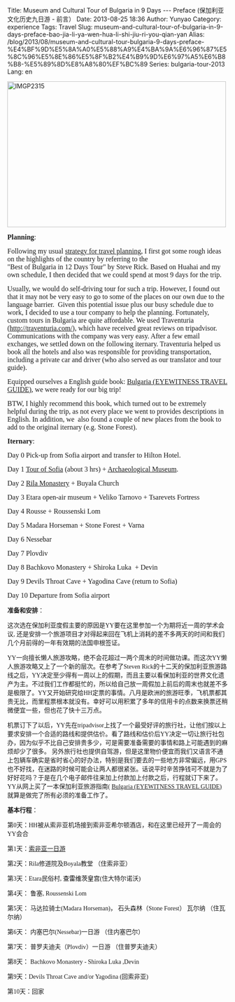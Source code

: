 Title: Museum and Cultural Tour of Bulgaria in 9 Days --- Preface (保加利亚文化历史九日游 - 前言）
Date: 2013-08-25 18:36
Author: Yunyao
Category: experience
Tags: Travel
Slug: museum-and-cultural-tour-of-bulgaria-in-9-days-preface-bao-jia-li-ya-wen-hua-li-shi-jiu-ri-you-qian-yan
Alias: /blog/2013/08/museum-and-cultural-tour-bulgaria-9-days-preface-%E4%BF%9D%E5%8A%A0%E5%88%A9%E4%BA%9A%E6%96%87%E5%8C%96%E5%8E%86%E5%8F%B2%E4%B9%9D%E6%97%A5%E6%B8%B8-%E5%89%8D%E8%A8%80%EF%BC%89
Series: bulgaria-tour-2013
Lang: en

<img src="http://farm6.staticflickr.com/5456/9628131706_89d4e51472.jpg" width="500" height="333" alt="IMGP2315" />

<span style="font-size: medium; font-family: georgia,palatino;">**Planning**:</span>

<span style="font-family: georgia,palatino;"><span style="font-size: medium;">Following my usual [strategy for travel planning](http://yyhh.org/blog/2011/10/planning-dream-trip-italy-easy-way), I first got some rough ideas on the highlights of the country by </span><span style="font-size: medium;"><span style="font-size: medium;">referring to the "<span class="pull-left">Best of Bulgaria in 12 Days Tour" by Steve Rick</span>. Based on Huahai and my own schedule, I then decided that we could spend at most 9 days for the trip. </span></span></span>

<span style="font-size: medium; font-family: georgia,palatino;"><span class="pull-left">Usually, we would do self-driving tour for such a trip. However, I found out that it may not be very easy to go to some of the places on our own due to the language barrier.  Given this potential issue plus our busy schedule due to work, I decided to use a tour company to help the planning. Fortunately, custom tours in Bulgaria are quite affordable. We used Traventuria </span>(<http://traventuria.com/>), which have received great reviews on tripadvisor. Communications with the company was very easy. After a few email exchanges, we settled down on the following iternary. Traventuria helped us book all the hotels and also was responsible for providing transportation, including a private car and driver (who also served as our translator and tour guide).  
</span>

<span style="font-size: medium; font-family: georgia,palatino;"><span class="pull-left">Equipped ourselves </span>a English guide book: <a href="http://www.amazon.com/gp/product/0756670136/ref=as_li_ss_tl?ie=UTF8&amp;camp=1789&amp;creative=390957&amp;creativeASIN=0756670136&amp;linkCode=as2&amp;tag=yunyaoshome-20" id="static_txt_preview">Bulgaria (EYEWITNESS TRAVEL GUIDE)</a>, we were ready for our big trip!</span>

<span style="font-size: medium; font-family: georgia,palatino;">BTW, I highly recommend this book, which turned out to be extremely helpful during the trip, as not every place we went to provides descriptions in English. In addition, we  also found a couple of new places from the book to add to the original iternary (e.g. Stone Forest).  
</span>

<span style="font-size: medium; font-family: georgia,palatino;">**Iternary**:</span>

<span style="font-size: medium; font-family: georgia,palatino;">Day 0 Pick-up from Sofia airport and transfer to Hilton Hotel.</span>

<span style="font-size: medium; font-family: georgia,palatino;">Day 1 [Tour of Sofia](http://yyhh.org/blog/2013/09/museum-and-cultural-tour-bulgaria-9-days-day-1-%E4%BF%9D%E5%8A%A0%E5%88%A9%E4%BA%9A%E6%96%87%E5%8C%96%E5%8E%86%E5%8F%B2%E4%B9%9D%E6%97%A5%E6%B8%B8-%E7%AC%AC%E4%B8%80%E5%A4%A9-%EF%BC%89) (about 3 hrs) + [Archaeological Museum](http://yyhh.org/blog/2013/09/museum-and-cultural-tour-bulgaria-9-days-day-1-more).  
</span>

<span style="font-size: medium; font-family: georgia,palatino;">Day 2 [Rila Monastery](http://yyhh.org/blog/2013/12/museum-and-cultural-tour-bulgaria-9-days-day-2-rila-monastery) + Buyala Church </span>

<span style="font-size: medium; font-family: georgia,palatino;">Day 3 Etara open-air museum + Veliko Tarnovo + Tsarevets Fortress</span>

<span style="font-size: medium; font-family: georgia,palatino;">Day 4 Rousse + Roussenski Lom</span>

<span style="font-size: medium; font-family: georgia,palatino;">Day 5 Madara Horseman + Stone Forest + Varna</span>

<span style="font-size: medium; font-family: georgia,palatino;">Day 6 Nessebar</span>

<span style="font-size: medium; font-family: georgia,palatino;">Day 7 Plovdiv</span>

<span style="font-size: medium; font-family: georgia,palatino;">Day 8 Bachkovo Monastery + Shiroka Luka  + Devin</span>

<span style="font-size: medium; font-family: georgia,palatino;">Day 9 Devils Throat Cave + Yagodina Cave (return to Sofia) </span>

<span style="font-size: medium; font-family: georgia,palatino;">Day 10 Departure from Sofia airport</span>

<span style="font-family: georgia,palatino;">**准备和安排**：</span>

<span style="font-family: georgia,palatino;">这次选在保加利亚度假主要的原因是YY要在这里参加一个为期将近一周的学术会议, 还是安排一个旅游项目才对得起来回在飞机上消耗的差不多两天的时间和我们几个月前得的一年有效期的法国申根签证。</span>

<span style="font-family: georgia,palatino;">YY一向擅长懒人旅游攻略，绝不会花超过一两个周末的时间做功课。而这次YY懒人旅游攻略又上了一个新的层次。在参考了Steven Rick的十二天的保加利亚旅游路线之后，YY决定至少得有一周以上的假期，而且主要以看保加利亚的世界文化遗产为主。不过我们工作都挺忙的，所以给自己放一周假加上前后的周末也就差不多是极限了。YY又开始研究给HH定票的事情。八月是欧洲的旅游旺季，飞机票都其贵无比，而里程票根本就没有。幸好可以用积累了多年的信用卡的点数来换票还稍微便宜一些，但也花了快十三万点。</span>

<span style="font-family: georgia,palatino;">机票订下了以后，YY先在tripadvisor上找了一个最受好评的旅行社，让他们按以上要求安排一个合适的路线和提供估价。看了路线和估价后YY决定一切让旅行社包办，因为似乎不比自己安排贵多少，可是需要准备需要的事情和路上可能遇到的麻烦却少了很多。 另外旅行社也提供自驾游，但是这里物价便宜而我们又语言不通上包辆车确实是省时省心的好办法，特别是我们要去的一些地方非常偏远，用GPS也不好找，在迷路的时候可能会让两人都很紧张。话说平时辛苦挣钱可不就是为了好好花吗？于是在几个电子邮件往来加上付款加上付款之后，行程就订下来了。YY从网上买了一本保加利亚旅游指南( <a href="http://www.amazon.com/gp/product/0756670136/ref=as_li_ss_tl?ie=UTF8&amp;camp=1789&amp;creative=390957&amp;creativeASIN=0756670136&amp;linkCode=as2&amp;tag=yunyaoshome-20" id="static_txt_preview">Bulgaria (EYEWITNESS TRAVEL GUIDE)</a>就算是做完了所有必须的准备工作了。</span>

<span style="font-family: georgia,palatino;">**基本行程**：</span>

<span style="font-family: georgia,palatino;">第0天：HH被从索非亚机场接到索非亚希尔顿酒店，和在这里已经开了一周会的YY会合</span>

<span style="font-family: georgia,palatino;">第1天：[索非亚一日游](http://yyhh.org/blog/2013/09/museum-and-cultural-tour-bulgaria-9-days-day-1-%E4%BF%9D%E5%8A%A0%E5%88%A9%E4%BA%9A%E6%96%87%E5%8C%96%E5%8E%86%E5%8F%B2%E4%B9%9D%E6%97%A5%E6%B8%B8-%E7%AC%AC%E4%B8%80%E5%A4%A9-%EF%BC%89) </span>

<span style="font-family: georgia,palatino;">第2天：Rila修道院及Boyala教堂 （住索非亚）</span>

<span style="font-family: georgia,palatino;">第3天：Etara民俗村, <span style="color: #000000;">查雷维茨皇宫</span>(住大特尔诺沃)</span>

<span style="font-family: georgia,palatino;">第4天： 鲁塞, Roussenski Lom</span>

<span style="font-family: georgia,palatino;">第5天： <span class="short_text">马达拉骑士(</span>Madara Horseman)， 石头森林（Stone Forest） 瓦尔纳 （住瓦尔纳）</span>

<span style="font-family: georgia,palatino;">第6天： 内塞巴尔(Nessebar)一日游 （住内塞巴尔）</span>

<span style="font-family: georgia,palatino;">第7天： 普罗夫迪夫（Plovdiv）一日游 （住普罗夫迪夫）</span>

<span style="font-family: georgia,palatino;">第8天： Bachkovo Monastery - Shiroka Luka ,Devin</span>

<span style="font-family: georgia,palatino;">第9天：Devils Throat Cave and/or Yagodina (回索非亚)</span>

<span style="font-family: georgia,palatino;">第10天：回家</span>
